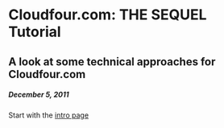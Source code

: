 # Cloudfour.com: THE SEQUEL Tutorial

## A look at some technical approaches for Cloudfour.com

##### December 5, 2011

Start with the [intro page](tutorial/)